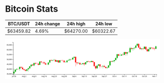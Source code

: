 # Bitcoin Stats

BTC/USDT|24h change|24h high|24h low|
|---|---|---|---|
|$63459.82|4.69%|$64270.00|$60322.67|

<img src="./chart.svg">
